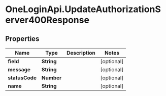 # OneLoginApi.UpdateAuthorizationServer400Response

## Properties

Name | Type | Description | Notes
------------ | ------------- | ------------- | -------------
**field** | **String** |  | [optional] 
**message** | **String** |  | [optional] 
**statusCode** | **Number** |  | [optional] 
**name** | **String** |  | [optional] 


